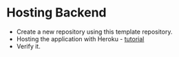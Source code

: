 # Hosting Backend

-   Create a new repository using this template repository.
-   Hosting the application with Heroku - [tutorial](https://devcenter.heroku.com/articles/github-integration)
-   Verify it.
